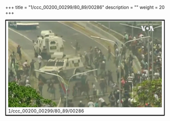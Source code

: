 +++
title = "1/ccc_00200_00299/80_89/00286"
description = ""
weight = 20
+++

<table style="border:2px solid black;max-width:800px;max-height:800px;" 
><tr><td>
<img class="center-fit-jpg"
src="/jpg_/aaa_20190430_NxaOmWaI8sI_00285.jpg">
1/ccc_00200_00299/80_89/00286
</img></td></tr></table>
